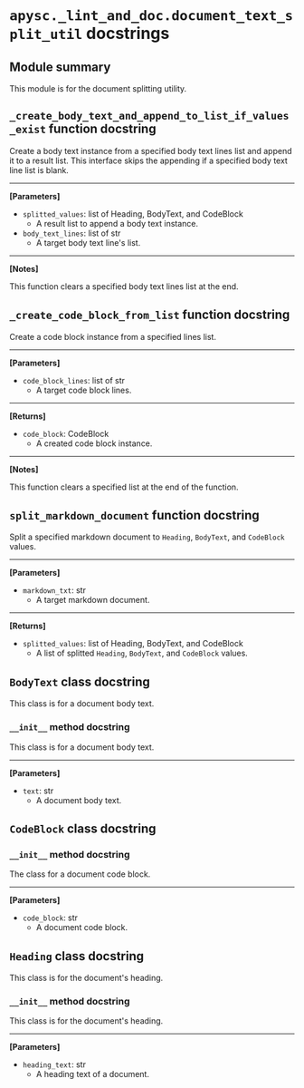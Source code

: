 # `apysc._lint_and_doc.document_text_split_util` docstrings

## Module summary

This module is for the document splitting utility.

## `_create_body_text_and_append_to_list_if_values_exist` function docstring

Create a body text instance from a specified body text lines list and append it to a result list. This interface skips the appending if a specified body text line list is blank.<hr>

**[Parameters]**

- `splitted_values`: list of Heading, BodyText, and CodeBlock
  - A result list to append a body text instance.
- `body_text_lines`: list of str
  - A target body text line's list.

<hr>

**[Notes]**

This function clears a specified body text lines list at the end.

## `_create_code_block_from_list` function docstring

Create a code block instance from a specified lines list.<hr>

**[Parameters]**

- `code_block_lines`: list of str
  - A target code block lines.

<hr>

**[Returns]**

- `code_block`: CodeBlock
  - A created code block instance.

<hr>

**[Notes]**

This function clears a specified list at the end of the function.

## `split_markdown_document` function docstring

Split a specified markdown document to `Heading`, `BodyText`, and `CodeBlock` values.<hr>

**[Parameters]**

- `markdown_txt`: str
  - A target markdown document.

<hr>

**[Returns]**

- `splitted_values`: list of Heading, BodyText, and CodeBlock
  - A list of splitted `Heading`, `BodyText`, and `CodeBlock` values.

## `BodyText` class docstring

This class is for a document body text.

### `__init__` method docstring

This class is for a document body text.<hr>

**[Parameters]**

- `text`: str
  - A document body text.

## `CodeBlock` class docstring

### `__init__` method docstring

The class for a document code block.<hr>

**[Parameters]**

- `code_block`: str
  - A document code block.

## `Heading` class docstring

This class is for the document's heading.

### `__init__` method docstring

This class is for the document's heading.<hr>

**[Parameters]**

- `heading_text`: str
  - A heading text of a document.